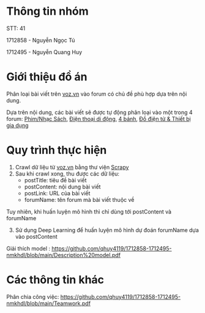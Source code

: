# Thông tin nhóm
STT: 41

1712858 - Nguyễn Ngọc Tú

1712495 - Nguyễn Quang Huy

# Giới thiệu đồ án

Phân loại bài viết trên [voz.vn](voz.vn) vào forum có chủ đề phù hợp dựa trên nội dung.

Dựa trên nội dung, các bài viết sẽ được tự động phân loại vào một trong 4 forum: [Phim/Nhạc Sách](https://voz.vn/f/phim-nhac-sach.65/), [Điện thoại di động](https://voz.vn/f/dien-thoai-di-dong.76/), [4 bánh](https://voz.vn/f/4-banh.38/), [Đồ điện tử & Thiết bị gia dụng](https://voz.vn/f/do-dien-tu-thiet-bi-gia-dung.10/)

# Quy trình thực hiện
1. Crawl dữ liệu từ [voz.vn](voz.vn) bằng thư viện [Scrapy](scrapy.org)  
2. Sau khi crawl xong, thu được các dữ liệu:
	- postTitle: tiêu đề bài viết
	- postContent: nội dung bài viết
	- postLink: URL của bài viết
	- forumName: tên forum mà bài viết thuộc về

Tuy nhiên, khi huấn luyện mô hình thì chỉ dùng tới postContent và forumName

3. Sử dụng Deep Learning để huấn luyện mô hình dự đoán forumName dựa vào postContent

Giải thích model : https://github.com/qhuy4119/1712858-1712495-nmkhdl/blob/main/Description%20model.pdf

# Các thông tin khác
Phân chia công việc: https://github.com/qhuy4119/1712858-1712495-nmkhdl/blob/main/Teamwork.pdf
